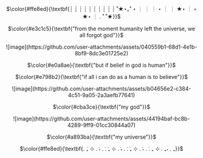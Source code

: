 <!-- skibidi -->
<p align="center">
$\color{#ffe8ed}{\textbf{┊         ┊       ┊   ┊    ┊        ┊
┊         ┊       ┊   ┊   ˚★⋆｡˚  ⋆
┊         ┊       ┊   ⋆
┊         ┊       ★⋆
┊ ◦
★⋆      ┊ .  ˚
           ˚★}}$
           
<p align="center">
$\color{#e3c1c5}{\textbf{"from the moment humanity left the universe, we all forgot god"}}$

<p align="center">
![image](https://github.com/user-attachments/assets/040559b1-68d1-4e1b-8bf9-8dc3e01725e2)

<p align="center">
$\color{#e0a8ae}{\textbf{"but if belief in god is human"}}$

<p align="center">
<![image](https://github.com/user-attachments/assets/16e79ed2-2c5e-472e-be4b-253a76e8b2d7)>

<p align="center">
$\color{#e798b2}{\textbf{"if all i can do as a human is to believe"}}$

<p align="center">
![image](https://github.com/user-attachments/assets/b04656e2-c384-4c51-9a05-2a3aefb77641)

<p align="center">
$\color{#cba3ce}{\textbf{"my god"}}$

<p align="center">
![image](https://github.com/user-attachments/assets/44194baf-bc8b-4289-9ff9-01cc30844a07)

<p align="center">
$\color{#a893ba}{\textbf{"my universe"}}$

<p align="center">
$\color{#ffe8ed}{\textbf{. ݁₊ ⊹ . ݁˖ . ݁. ݁₊ ⊹ . ݁˖ . ݁. ݁₊ ⊹ . ݁˖ . ݁. ₊ ⊹ . ₊˖ . ₊}}$



<!-- end -->

